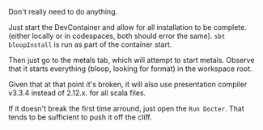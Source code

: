 Don't really need to do anything.

Just start the DevContainer and allow for all installation to be complete.
(either locally or in codespaces, both should error the same).
`sbt bloopInstall` is run as part of the container start.

Then just go to the metals tab, which will attempt to start metals.
Observe that it starts everything (bloop, looking for format) in the
workspace root.

Given that at that point it's broken, it will also use presentation compiler
v3.3.4 instead of 2.12.x. for all scala files.

If it doesn't break the first time arround, just open the `Run Docter`.
That tends to be sufficient to push it off the cliff.
